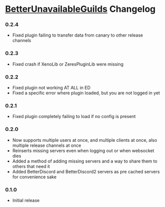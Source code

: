 # [BetterUnavailableGuilds](https://1lighty.github.io/BetterDiscordStuff/?plugin=BetterUnavailableGuilds "BetterUnavailableGuilds") Changelog
### 0.2.4
- Fixed plugin failing to transfer data from canary to other release channels

### 0.2.3
- Fixed crash if XenoLib or ZeresPluginLib were missing

### 0.2.2
- Fixed plugin not working AT ALL in ED
- Fixed a specific error where plugin loaded, but you are not logged in yet

### 0.2.1
- Fixed plugin completely failing to load if no config is present

### 0.2.0
- Now supports multiple users at once, and multiple clients at once, also multiple release channels at once
- Reinserts missing servers even when logging out or when websocket dies
- Added a method of adding missing servers and a way to share them to others that need it
- Added BetterDiscord and BetterDiscord2 servers as pre cached servers for convenience sake

### 0.1.0
- Initial release
